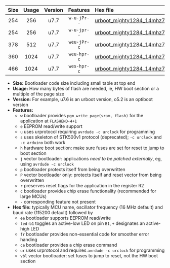 |Size|Usage|Version|Features|Hex file|
|:-:|:-:|:-:|:-:|:--|
|254|256|u7.7|`w-u-jPr--`|[urboot_mighty1284_14mhz7456_57600bps_led+b7_ur_vbl.hex](https://raw.githubusercontent.com/stefanrueger/urboot.hex/main/boards/mighty1284/fcpu_14mhz7456/57600_bps/urboot_mighty1284_14mhz7456_57600bps_led+b7_ur_vbl.hex)|
|254|256|u7.7|`w-u-jpr--`|[urboot_mighty1284_14mhz7456_57600bps_led+b7_fr_ur_vbl.hex](https://raw.githubusercontent.com/stefanrueger/urboot.hex/main/boards/mighty1284/fcpu_14mhz7456/57600_bps/urboot_mighty1284_14mhz7456_57600bps_led+b7_fr_ur_vbl.hex)|
|378|512|u7.7|`weu-jPr-c`|[urboot_mighty1284_14mhz7456_57600bps_ee_led+b7_fr_ce_ur_vbl.hex](https://raw.githubusercontent.com/stefanrueger/urboot.hex/main/boards/mighty1284/fcpu_14mhz7456/57600_bps/urboot_mighty1284_14mhz7456_57600bps_ee_led+b7_fr_ce_ur_vbl.hex)|
|360|1024|u7.7|`weu-hpr-c`|[urboot_mighty1284_14mhz7456_57600bps_ee_led+b7_fr_ce_ur.hex](https://raw.githubusercontent.com/stefanrueger/urboot.hex/main/boards/mighty1284/fcpu_14mhz7456/57600_bps/urboot_mighty1284_14mhz7456_57600bps_ee_led+b7_fr_ce_ur.hex)|
|466|1024|u7.7|`wes-hpr-c`|[urboot_mighty1284_14mhz7456_57600bps_ee_led+b7_fr_ce.hex](https://raw.githubusercontent.com/stefanrueger/urboot.hex/main/boards/mighty1284/fcpu_14mhz7456/57600_bps/urboot_mighty1284_14mhz7456_57600bps_ee_led+b7_fr_ce.hex)|

- **Size:** Bootloader code size including small table at top end
- **Usage:** How many bytes of flash are needed, ie, HW boot section or a multiple of the page size
- **Version:** For example, u7.6 is an urboot version, o5.2 is an optiboot version
- **Features:**
  + `w` bootloader provides `pgm_write_page(sram, flash)` for the application at `FLASHEND-4+1`
  + `e` EEPROM read/write support
  + `u` uses urprotocol requiring `avrdude -c urclock` for programming
  + `s` uses skeleton of STK500v1 protocol (deprecated); `-c urclock` and `-c arduino` both work
  + `h` hardware boot section: make sure fuses are set for reset to jump to boot section
  + `j` vector bootloader: applications *need to be patched externally*, eg, using `avrdude -c urclock`
  + `p` bootloader protects itself from being overwritten
  + `P` vector bootloader only: protects itself and reset vector from being overwritten
  + `r` preserves reset flags for the application in the register R2
  + `c` bootloader provides chip erase functionality (recommended for large MCUs)
  + `-` corresponding feature not present
- **Hex file:** typically MCU name, oscillator frequency (16 MHz default) and baud rate (115200 default) followed by
  + `ee` bootloader supports EEPROM read/write
  + `led-b1` toggles an active-low LED on pin `B1`, `+` designates an active-high LED
  + `fr` bootloader provides non-essential code for smoother error handing
  + `ce` bootloader provides a chip erase command
  + `ur` uses urprotocol and requires `avrdude -c urclock` for programming
  + `vbl` vector bootloader: set fuses to jump to reset, not the HW boot section
